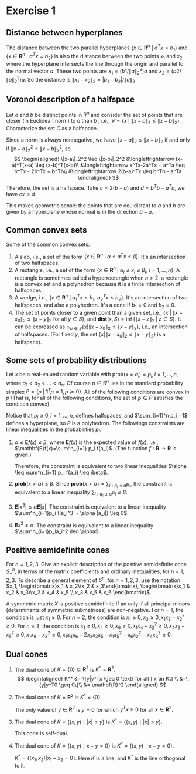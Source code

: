 # Exercise 1

## Distance between hyperplanes

The distance between the two parallel hyperplanes $\{ x \in \mathbf{R}^n~|~a^T x = b_1 \}$ and $\{ x \in \mathbf{R}^n~|~a^T x = b_2 \}$ is also the distance between the two points $x_1$ and $x_2$ where the hyperplane intersects the line through the origin and parallel to the normal vector $a$. These two points are $x_1 = (b1/\|a\|_2^2)a$ and $x_2= (b2/\|a\|_2^2)a$. So the distance is $\|x_1-x_2\|_2 = |b_1-b_2| / \|a\|_2$

## Voronoi description of a halfspace

Let $a$ and $b$ be distinct points in $\text{R}^n$ and consider the set of points that are closer (in Euclidean norm) to $a$ than $b$ , i.e., $\mathcal{C} = \{x \;|\; \|x-a\|_2 \leq \|x-b\|_2 \}$. Characterize the set $C$ as a halfspace. 

Since a norm is always nonnegative, we have $\|x-a\|_2 \leq \|x-b\|_2$ if and only if $\|x-a\|_2^2 \leq \|x-b\|_2^2$, so
$$
\begin{aligned}
\|x-a\|_2^2 \leq \|x-b\|_2^2 &\longleftrightarrow (x-a)^T(x-a) \leq (x-b)^T(x-b)\\
&\longleftrightarrow x^Tx-2a^Tx + a^Ta \leq x^Tx - 2b^Tx + b^Tb\\
&\longleftrightarrow 2(b-a)^Tx \leq b^Tb - a^Ta
\end{aligned}
$$
Therefore, the set is a halfspace. Take $c=2(b-a)$ and $d=b^Tb-a^Ta$, we have $cx \leq d$. 

This makes geometric sense: the points that are equidistant to $a$ and $b$ are given by a hyperplane whose normal is in the direction $b-a$.

## Common convex sets

Some of the common convex sets:

1. A slab, i.e., a set of the form $\{ x \in \mathbf{R}^n \;|\; \alpha \leq  a^Tx \leq \beta \}$. It's an intersection of two halfspaces.
2. A rectangle, i.e., a set of the form $\{ x \in \mathbf{R}^n \;|\; \alpha_i \leq x_i \leq \beta_i,~i=1,\ldots, n \}$. A rectangle is sometimes called a hyperrectangle when $n>2$. a rectangle is a convex set and a polyhedron because it is a finite intersection of halfspaces.
3. A wedge, i.e., $\{x \in \mathbf{R}^n \;|\; a_1^Tx \leq b_1,~a_2^Tx \leq b_2\}$. It's an intersection of two halfspaces, and also a polyhedron. It's a cone if $b_1=0$ and $b_2=0$.
4. The set of points closer to a given point than a given set, i.e., $\{ x \;|\; \| x- x_0 \|_2 \leq \| x-y\|_2~\mbox{for all}~y \in S\}$, and $\mathbf{dist}(x,S) = \inf \{ \|x-z\|_2 \;|\; z \in S\}$. It can be expressed as $\cap_{u\in S} \{x | \|x-x_0\|_2 \leq \|x-y\|_2\}$, i.e., an intersection of halfspaces. (For fixed $y$, the set $\{x | \|x-x_0\|_2 \leq \|x-y\|_2\}$ is a halfspace).

## Some sets of probability distributions

Let $x$ be a real-valued random variable with $\text{prob}(x=a_i)=p_i, i=1,...,n$, where $a_1 < a_2 < ...< a_n$. Of course $p \in \text{R}^n$ lies in the standard probability simplex $P = \{p\;|\; \mathbf{1}^Tp=1, p \succeq 0\}$. All of the following conditions are convex in $p$ (That is, for all of the following conditions, the set of $p\in P$ satisfies the condition convex)

Notice that $p_i \geq 0, i = 1,...,n$, defines halfspaces, and $\sum_{i=1}^n p_i =1$ defines a hyperplane, so $P$ is a polyhedron. The followings constraints are linear inequalities in the probabilities $p_i$.

1. $\alpha \leq \mathbf{E} f(x) \leq \beta$, where $\mathbf{E} f(x)$ is the expected value of $f(x)$, i.e., $\mathbf{E}f(x)=\sum^n_{i=1} p_i f(a_i)$. (The function $f: \mathbf{R} \rightarrow \mathbf{R}$ is given.)

   Therefore, the constraint is equivalent to two linear inequalities $\alpha \leq \sum^n_{i=1} p_i f(a_i) \leq \beta$.

2. $\mathbf{prob} ( x> \alpha ) \leq \beta$. Since $\mathbf{prob} ( x> \alpha ) = \sum_{i:a_i\leq \alpha} p_i$, the constraint is equivalent to a linear inequality $\sum_{i:a_i\leq \alpha} p_i \leq \beta$.

3. $\mathbf{E} |x^3| \leq \alpha \mathbf{E} |x|$. The constraint is equivalent to a linear inequality $\sum^n_{i=1}p_i (|a_i^3| - \alpha |a_i|) \leq 0$.

4. $\mathbf{E} x^2  \leq \alpha$. The constraint is equivalent to a linear inequality $\sum^n_{i=1}p_ia_i^2 \leq \alpha$.

## Positive semidefinite cones

For $n=1,2,3$. Give an explicit description of the positive semidefinite cone $S_+^n$, in terms of the matrix coefficients and ordinary inequalities, for $n=1,2,3$. To describe a general element of $S^n$, for $n=1,2,3$, use the notation $x_1, \begin{bmatrix}x_1 & x_2\\x_2 & x_3\end{bmatrix}, \begin{bmatrix}x_1 & x_2 & x_3\\x_2 & x_4 & x_5 \\ x_3 & x_5 & x_6 \end{bmatrix}$.

A symmetric matrix $X$ is positive semidefinite if an only if all principal minors (determinants of symmetric submatrices) are non-negative. For $n=1$, the condition is just $x_1 \geq 0$. For $n=2$, the condition is $x_1 \geq 0, x_3 \geq 0, x_1x_3 - x_2^2 \geq 0$. For $n=3$, the condition is $x_1 \geq 0, x_4 \geq 0, x_6 \geq 0, x_1x_4-x_2^2 \geq 0, x_4x_6 - x_5^2 \geq 0, x_1x_6-x_3^2 \geq 0, x_1x_4x_6+2x_2x_3x_5-x_1x_5^2-x_6x_2^2-x_4x_3^2 \geq 0$.

## Dual cones

1. The dual cone of $K = \{0\} \subseteq \mathbf{R}^2$ is $K^* = \mathbf{R}^2$. 
   $$
   \begin{aligned}
   K^* &= \{y|y^Tx \geq 0 \text{ for all } x \in K\} \\
   &=\{y|y^T0 \geq 0\}\\
   &= \mathbf{R}^2
   \end{aligned}
   $$

2. The dual cone of $K = \mathbf{R}^2$ is $K^* = \{ 0 \}$.

   The only value of $y\in \mathbf{R}^2$ is $y=0$ for which $y^Tx \geq 0$ for all $x\in \mathbf{R}^2$.

3. The dual cone of $K = \{(x,y) \mid |x| \leq y \}$ is $K^* = \{(x,y) \mid |x| \leq y \}$.

   This cone is self-dual.

4. The dual cone of $K = \{(x,y) \mid x+y = 0 \}$ is $K^* = \{ (x,y) \mid x - y = 0 \}$.

   $K^* = \{(x_1,x_2) | x_1-x_2=0\}$. Here $K$ is a line, and $K^*$ is the line orthogonal to it.
